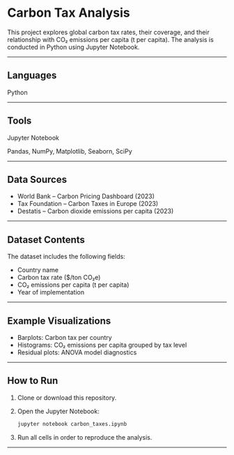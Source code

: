 # Carbon Tax Analysis

This project explores global carbon tax rates, their coverage, and their relationship with CO₂ emissions per capita (t per capita).
The analysis is conducted in Python using Jupyter Notebook.

---

## Languages

Python

---

## Tools

Jupyter Notebook

Pandas, NumPy, Matplotlib, Seaborn, SciPy

---

## Data Sources

* World Bank – Carbon Pricing Dashboard (2023)
* Tax Foundation – Carbon Taxes in Europe (2023)
* Destatis – Carbon dioxide emissions per capita (2023)

---

## Dataset Contents

The dataset includes the following fields:

* Country name
* Carbon tax rate (\$/ton CO₂e)
* CO₂ emissions per capita (t per capita)
* Year of implementation

---

## Example Visualizations

* Barplots: Carbon tax per country
* Histograms: CO₂ emissions per capita grouped by tax level
* Residual plots: ANOVA model diagnostics

---

## How to Run

1. Clone or download this repository.

2. Open the Jupyter Notebook:

   ```bash
   jupyter notebook carbon_taxes.ipynb
   ```

3. Run all cells in order to reproduce the analysis.

---
